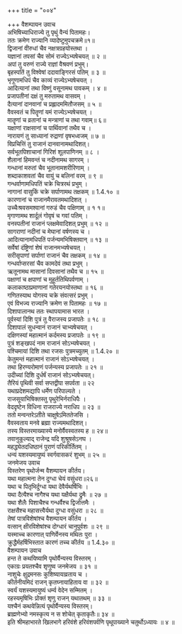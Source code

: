 +++
title = "००४"

+++
वैशम्पायन उवाच  
अभिषिच्याधिराज्ये तु पृथुं वैन्यं पितामहः।  
ततः क्रमेण राज्यानि व्यादेष्टुमुपचक्रमे॥१॥  
द्विजानां वीरुधां चैव नक्षत्रग्रहयोस्तथा ।  
यज्ञानां तपसां चैव सोमं राज्येऽभ्यषेचयत् ॥ २ ॥  
अपां तु वरुणं राज्ये राज्ञां वैश्रवणं प्रभुम्।  
बृहस्पतिं तु विश्वेषां ददावाङ्गिरसं पतिम् ॥ ३ ॥  
भृगूणामधिपं चैव काव्यं राज्येऽभ्यषेचयत् ।  
आदित्यानां तथा विष्णुं वसूनामथ पावकम् । ४ ॥  
प्रजापतीनां दक्षं तु मरुतामथ वासवम् ।  
दैत्यानां दानवानां च प्रह्लादममितौजसम् ॥ ५ ॥  
वैवस्वतं च पितॄणां यमं राज्येऽभ्यषेचयत् ।  
मातॄणां च व्रतानां च मन्त्राणां च तथा गवाम्॥ ६॥  
यक्षाणां राक्षसानां च पार्थिवानां तथैव च ।  
नारायणं तु साध्यानां रुद्राणां वृषभध्वजम् ॥ ७ ॥  
विप्रचित्तिं तु राजानं दानवानामथादिशत्।  
सर्वभूतपिशाचानां गिरिशं शूलपाणिनम् ॥ ८ ।  
शैलानां हिमवन्तं च नदीनामथ सागरम् ।  
गन्धानां मरुतां चैव भूतानामशरीरिणाम् ।  
शब्दाकाशवतां चैव वायुं च बलिनां वरम् ॥ ९ ॥  
गन्धर्वाणामधिपतिं चक्रे चित्ररथं प्रभुम् ।  
नागानां वासुकिं चक्रे सर्पाणामथ तक्षकम् ॥ 1.4.१० ॥  
कारणानां च राजानमैरावतमथादिशत् ।  
उच्चैःश्रवसमश्वानां गरुडं चैव पक्षिणाम् ॥ १ १॥  
मृगाणामथ शार्दूलं गोवृषं च गवां पतिम् ।  
वनस्पतीनां राजानं प्लक्षमेवादिशत् प्रभुम् ॥ १२ ॥  
सागराणां नदीनां च मेघानां वर्षणस्य च ।  
आदित्यानामधिपतिं पर्जन्यमभिषिक्तवान् ॥ १३ ॥  
सर्वेषां दंष्ट्रिणां शेषं राजानमभ्यषेचयत् ।  
सरीसृपाणां सर्पाणां राजानं चैव तक्षकम् ॥ १४ ॥  
गन्धर्वाप्सरसां चैव कामदेवं तथा प्रभुम् ।  
ऋतूनामथ मासानां दिवसानां तथैव च ॥ १५ ॥  
पक्षाणां च क्षपाणां च मुहूर्ततिथिपर्वणाम् ।  
कलाकाष्ठाप्रमाणानां गतेरयनयोस्तथा ॥ १६ ॥  
गणितस्याथ योगस्य चक्रे संवत्सरं प्रभुम् ।  
एवं विभज्य राज्यानि क्रमेण स पितामहः ॥ १७ ॥  
दिशापालानथ ततः स्थापयामास भारत ।  
पूर्वस्यां दिशि पुत्रं तु वैराजस्य प्रजापतेः ॥ १८ ॥  
दिशापालं सुधन्वानं राजानं चाभ्यषेचयत् ।  
दक्षिणस्यां महात्मानं कर्दमस्य प्रजापतेः ॥ १९ ॥  
पुत्रं शङ्खपदं नाम राजानं सोऽभ्यषेचयत् ।  
पश्चिमायां दिशि तथा रजसः पुत्रमच्युतम् ॥ 1.4.२० ॥  
केतुमन्तं महात्मानं राजानं सोऽभ्यषेचयत् ।  
तथा हिरण्यरोमाणं पर्जन्यस्य प्रजापतेः ॥ २१ ॥  
उदीच्यां दिशि दुर्धर्षं राजानं सोऽभ्यषेचयत्।  
तैरियं पृथिवी सर्वा सप्तद्वीपा सपर्वता ॥ २२  
यथाप्रदेशमद्यापि धर्मेण परिपाल्यते ।  
राजसूयाभिषिक्तस्तु पृथुरेभिर्नराधिपैः ।  
वेददृष्टेन विधिना राजराज्ये नराधिप ॥ २३ ॥  
ततो मन्वन्तरेऽतीते चाक्षुषेऽमिततेजसि ।  
वैवस्वताय मनवे ब्रह्मा राज्यमथादिशत्।  
तस्य विस्तरमाख्यास्ये मनोर्वैवस्वतस्य ह ॥ २४॥  
तवानुकूल्याद् राजेन्द्र यदि शुश्रूषसेऽनघ ।  
महद्ध्येतदधिष्ठानं पुराणं परिकीर्तितम् ।  
धन्यं यशस्यमायुष्यं स्वर्गवासकरं शुभम् ॥ २५ ॥  
जनमेजय उवाच  
विस्तरेण पृथोर्जन्म वैशम्पायन कीर्तय।  
यथा महात्मना तेन दुग्धा चेयं वसुंधरा॥२६॥  
यथा च पितृभिर्दुग्धा यथा देवैर्यथर्षिभिः ।  
यथा दैत्यैश्च नागैश्च यथा यक्षैर्यथा द्रुमैः ॥ २७ ॥  
यथा शैलैः पिशाचैश्च गन्धर्वैश्च द्विजोत्तमैः ।  
राक्षसैश्च महासत्त्वैर्यथा दुग्धा वसुंधरा ॥ २८ ॥  
तेषां पात्रविशेषांश्च वैशम्पायन कीर्तय ।  
वत्सान् क्षीरविशेषांश्च दोग्धारं चानुपूर्वशः ॥ २९ ॥  
यस्माच्च कारणात् पाणिर्वेनस्य मथितः पुरा ।  
क्रुद्धैर्महर्षिभिस्तात कारणं तच्च कीर्तय ॥ 1.4.३० ॥  
वैशम्पायन उवाच  
हन्त ते कथयिष्यामि पृथोर्वैन्यस्य विस्तरम् ।  
एकाग्रः प्रयतश्चैव शृणुष्व जनमेजय ॥ ३१ ॥  
नाशुचेः क्षुद्रमनसः कुशिष्यायाव्रताय च ।  
कीर्तनीयमिदं राजन् कृतघ्नायाहिताय वा ॥ ३२ ॥  
स्वर्यं यशस्यमायुष्यं धर्म्य वेदेन सम्मितम् ।  
रहस्यमृषिभिः प्रोक्तं शृणु राजन् यथातथम् ॥ ३३ ॥  
यश्चैनं कथयेन्नित्यं पृथोर्वैन्यस्य विस्तरम्।  
ब्राह्मणेभ्यो नमस्कृत्य न स शोचेत् कृताकृतैः॥ ३४ ॥  
इति श्रीमहाभारते खिलभागे हरिवंशे हरिवंशपर्वणि पृथूपाख्याने चतुर्थोऽध्यायः ॥ ४ ॥